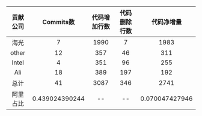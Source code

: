 | 贡献公司 | Commits数 | 代码增加行数 | 代码删除行数 | 代码净增量 |
| :-: | :-: | :-: | :-: | :-: |
| 海光 | 7 | 1990 | 7 | 1983 |
| other | 12 | 357 | 46 | 311 |
| Intel | 4 | 351 | 96 | 255 |
| Ali | 18 | 389 | 197 | 192 |
| 总计 | 41 | 3087 | 346|2741|
| 阿里占比 | 0.439024390244 | -- | --|0.070047427946|
